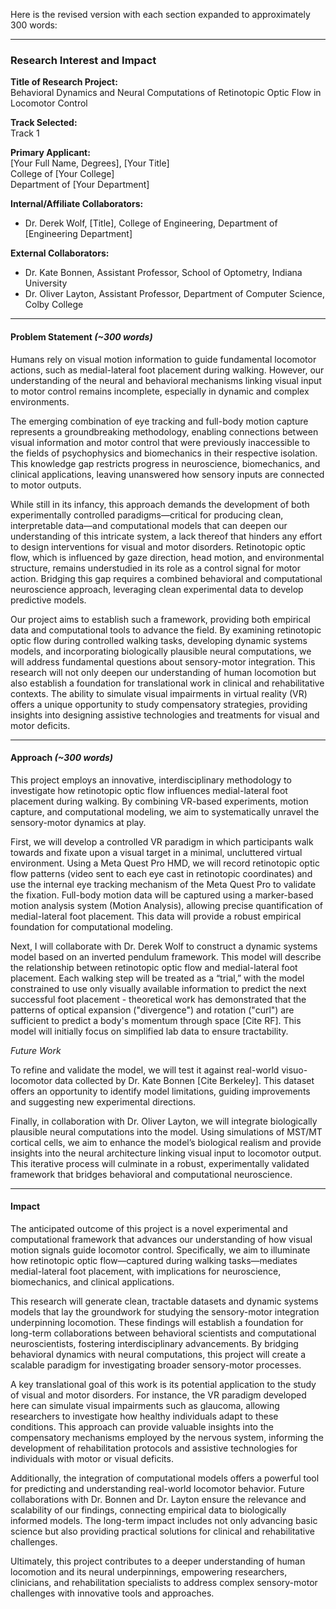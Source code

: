 Here is the revised version with each section expanded to approximately 300 words:

---

### **Research Interest and Impact**  

**Title of Research Project:**  
Behavioral Dynamics and Neural Computations of Retinotopic Optic Flow in Locomotor Control  

**Track Selected:**  
Track 1  

**Primary Applicant:**  
[Your Full Name, Degrees], [Your Title]  
College of [Your College]  
Department of [Your Department]  

**Internal/Affiliate Collaborators:**  
- Dr. Derek Wolf, [Title], College of Engineering, Department of [Engineering Department]  

**External Collaborators:**  
- Dr. Kate Bonnen, Assistant Professor, School of Optometry, Indiana University  
- Dr. Oliver Layton, Assistant Professor, Department of Computer Science, Colby College  

---

#### **Problem Statement** *(~300 words)*  

Humans rely on visual motion information to guide fundamental locomotor actions, such as medial-lateral foot placement during walking. However, our understanding of the neural and behavioral mechanisms linking visual input to motor control remains incomplete, especially in dynamic and complex environments. 

The emerging combination of eye tracking and full-body motion capture represents a groundbreaking methodology, enabling connections between visual information and motor control that were previously inaccessible to the fields of psychophysics and biomechanics in their respective isolation. This knowledge gap restricts progress in neuroscience, biomechanics, and clinical applications, leaving unanswered how sensory inputs are connected to motor outputs.  

While still in its infancy, this approach demands the development of both experimentally controlled paradigms—critical for producing clean, interpretable data—and computational models that can deepen our understanding of this intricate system, a lack thereof that hinders any effort to design interventions for visual and motor disorders. Retinotopic optic flow, which is influenced by gaze direction, head motion, and environmental structure, remains understudied in its role as a control signal for motor action. Bridging this gap requires a combined behavioral and computational neuroscience approach, leveraging clean experimental data to develop predictive models.  

Our project aims to establish such a framework, providing both empirical data and computational tools to advance the field. By examining retinotopic optic flow during controlled walking tasks, developing dynamic systems models, and incorporating biologically plausible neural computations, we will address fundamental questions about sensory-motor integration. This research will not only deepen our understanding of human locomotion but also establish a foundation for translational work in clinical and rehabilitative contexts. The ability to simulate visual impairments in virtual reality (VR) offers a unique opportunity to study compensatory strategies, providing insights into designing assistive technologies and treatments for visual and motor deficits.  

---

#### **Approach** *(~300 words)*  

This project employs an innovative, interdisciplinary methodology to investigate how retinotopic optic flow influences medial-lateral foot placement during walking. By combining VR-based experiments, motion capture, and computational modeling, we aim to systematically unravel the sensory-motor dynamics at play.  

First, we will develop a controlled VR paradigm in which participants walk towards and fixate upon a visual target in a minimal, uncluttered virtual environment. Using a Meta Quest Pro HMD, we will record retinotopic optic flow patterns (video sent to each eye cast in retinotopic coordinates) and use the internal eye tracking mechanism of the Meta Quest Pro to validate the fixation. Full-body motion data will be captured using a marker-based motion analysis system (Motion Analysis), allowing precise quantification of medial-lateral foot placement. This data will provide a robust empirical foundation for computational modeling.  

Next, I will collaborate with Dr. Derek Wolf to construct a dynamic systems model based on an inverted pendulum framework. This model will describe the relationship between retinotopic optic flow and medial-lateral foot placement. Each walking step will be treated as a “trial,” with the model constrained to use only visually available information to predict the next successful foot placement - theoretical work has demonstrated that the patterns of optical expansion ("divergence") and rotation ("curl") are sufficient to predict a body's momentum through space [Cite RF]. This model will initially focus on simplified lab data to ensure tractability.  

*Future Work*

To refine and validate the model, we will test it against real-world visuo-locomotor data collected by Dr. Kate Bonnen [Cite Berkeley]. This dataset offers an opportunity to identify model limitations, guiding improvements and suggesting new experimental directions.  

Finally, in collaboration with Dr. Oliver Layton, we will integrate biologically plausible neural computations into the model. Using simulations of MST/MT cortical cells, we aim to enhance the model’s biological realism and provide insights into the neural architecture linking visual input to locomotor output. This iterative process will culminate in a robust, experimentally validated framework that bridges behavioral and computational neuroscience.  

---

#### **Impact**

The anticipated outcome of this project is a novel experimental and computational framework that advances our understanding of how visual motion signals guide locomotor control. Specifically, we aim to illuminate how retinotopic optic flow—captured during walking tasks—mediates medial-lateral foot placement, with implications for neuroscience, biomechanics, and clinical applications.  

This research will generate clean, tractable datasets and dynamic systems models that lay the groundwork for studying the sensory-motor integration underpinning locomotion. These findings will establish a foundation for long-term collaborations between behavioral scientists and computational neuroscientists, fostering interdisciplinary advancements. By bridging behavioral dynamics with neural computations, this project will create a scalable paradigm for investigating broader sensory-motor processes.  

A key translational goal of this work is its potential application to the study of visual and motor disorders. For instance, the VR paradigm developed here can simulate visual impairments such as glaucoma, allowing researchers to investigate how healthy individuals adapt to these conditions. This approach can provide valuable insights into the compensatory mechanisms employed by the nervous system, informing the development of rehabilitation protocols and assistive technologies for individuals with motor or visual deficits.  

Additionally, the integration of computational models offers a powerful tool for predicting and understanding real-world locomotor behavior. Future collaborations with Dr. Bonnen and Dr. Layton ensure the relevance and scalability of our findings, connecting empirical data to biologically informed models. The long-term impact includes not only advancing basic science but also providing practical solutions for clinical and rehabilitative challenges.  

Ultimately, this project contributes to a deeper understanding of human locomotion and its neural underpinnings, empowering researchers, clinicians, and rehabilitation specialists to address complex sensory-motor challenges with innovative tools and approaches.  
